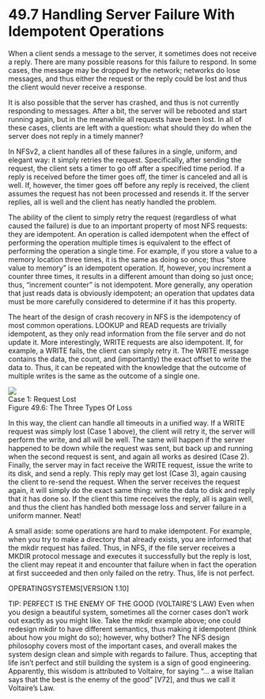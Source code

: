 # 49.7 Handling Server Failure With Idempotent Operations  

When a client sends a message to the server, it sometimes does not receive a reply. There are many possible reasons for this failure to respond. In some cases, the message may be dropped by the network; networks do lose messages, and thus either the request or the reply could be lost and thus the client would never receive a response.  

It is also possible that the server has crashed, and thus is not currently responding to messages. After a bit, the server will be rebooted and start running again, but in the meanwhile all requests have been lost. In all of these cases, clients are left with a question: what should they do when the server does not reply in a timely manner?  

In NFSv2, a client handles all of these failures in a single, uniform, and elegant way: it simply retries the request. Specifically, after sending the request, the client sets a timer to go off after a specified time period. If a reply is received before the timer goes off, the timer is canceled and all is well. If, however, the timer goes off before any reply is received, the client assumes the request has not been processed and resends it. If the server replies, all is well and the client has neatly handled the problem.  

The ability of the client to simply retry the request (regardless of what caused the failure) is due to an important property of most NFS requests: they are idempotent. An operation is called idempotent when the effect of performing the operation multiple times is equivalent to the effect of performing the operation a single time. For example, if you store a value to a memory location three times, it is the same as doing so once; thus “store value to memory” is an idempotent operation. If, however, you increment a counter three times, it results in a different amount than doing so just once; thus, “increment counter” is not idempotent. More generally, any operation that just reads data is obviously idempotent; an operation that updates data must be more carefully considered to determine if it has this property.  

The heart of the design of crash recovery in NFS is the idempotency of most common operations. LOOKUP and READ requests are trivially idempotent, as they only read information from the file server and do not update it. More interestingly, WRITE requests are also idempotent. If, for example, a WRITE fails, the client can simply retry it. The WRITE message contains the data, the count, and (importantly) the exact offset to write the data to. Thus, it can be repeated with the knowledge that the outcome of multiple writes is the same as the outcome of a single one.  

![](images/0e203db5244aa3858472663f238d69bfc6d80a7b08537854934c05077a5e32e3.jpg)  
Case 1: Request Lost   
Figure 49.6: The Three Types Of Loss  

In this way, the client can handle all timeouts in a unified way. If a WRITE request was simply lost (Case 1 above), the client will retry it, the server will perform the write, and all will be well. The same will happen if the server happened to be down while the request was sent, but back up and running when the second request is sent, and again all works as desired (Case 2). Finally, the server may in fact receive the WRITE request, issue the write to its disk, and send a reply. This reply may get lost (Case 3), again causing the client to re-send the request. When the server receives the request again, it will simply do the exact same thing: write the data to disk and reply that it has done so. If the client this time receives the reply, all is again well, and thus the client has handled both message loss and server failure in a uniform manner. Neat!  

A small aside: some operations are hard to make idempotent. For example, when you try to make a directory that already exists, you are informed that the mkdir request has failed. Thus, in NFS, if the file server receives a MKDIR protocol message and executes it successfully but the reply is lost, the client may repeat it and encounter that failure when in fact the operation at first succeeded and then only failed on the retry. Thus, life is not perfect.  

OPERATINGSYSTEMS[VERSION 1.10]  

TIP: PERFECT IS THE ENEMY OF THE GOOD (VOLTAIRE’S LAW) Even when you design a beautiful system, sometimes all the corner cases don’t work out exactly as you might like. Take the mkdir example above; one could redesign mkdir to have different semantics, thus making it idempotent (think about how you might do so); however, why bother? The NFS design philosophy covers most of the important cases, and overall makes the system design clean and simple with regards to failure. Thus, accepting that life isn’t perfect and still building the system is a sign of good engineering. Apparently, this wisdom is attributed to Voltaire, for saying “... a wise Italian says that the best is the enemy of the good” [V72], and thus we call it Voltaire’s Law.  

